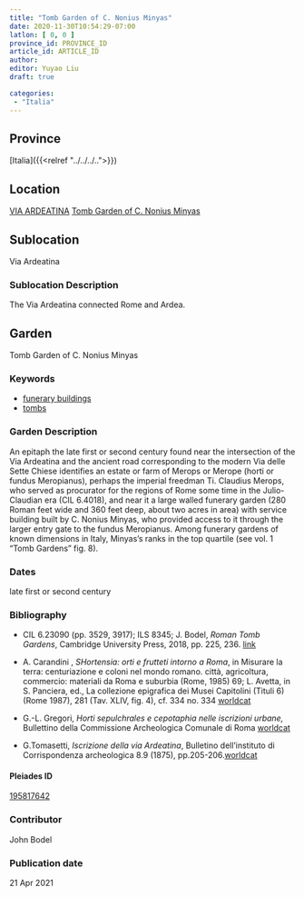 ```yaml
---
title: "Tomb Garden of C. Nonius Minyas"
date: 2020-11-30T10:54:29-07:00
latlon: [ 0, 0 ]
province_id: PROVINCE_ID
article_id: ARTICLE_ID
author:
editor: Yuyao Liu
draft: true

categories:
 - "Italia"
---
```


## Province
[Italia]({{<relref "../../../..">}})

## Location
[VIA ARDEATINA](https://pleiades.stoa.org/places/587835546)
[Tomb Garden of C. Nonius Minyas](https://pleiades.stoa.org/places/195817642)

<!--### Location Description-->

<!-- LEAVE THIS BLANK FOR NOW -->

## Sublocation
Via Ardeatina

### Sublocation Description
The Via Ardeatina connected Rome and Ardea.


## Garden
Tomb Garden of C. Nonius Minyas

### Keywords

- [funerary buildings](http://vocab.getty.edu/page/aat/300005866)
- [tombs](http://vocab.getty.edu/page/aat/300005926)


### Garden Description
An epitaph the late first or second century found near the intersection of the Via Ardeatina and the ancient road corresponding to the modern Via delle Sette Chiese identifies an estate or farm of Merops or Merope (horti or fundus Meropianus), perhaps the imperial freedman Ti. Claudius Merops, who served as procurator for the regions of Rome some time in the Julio-Claudian era (CIL 6.4018), and near it a large walled funerary garden (280 Roman feet wide and 360 feet deep, about two acres in area) with service building built by C. Nonius Minyas, who provided access to it through the larger entry gate to the fundus Meropianus. Among funerary gardens of known dimensions in Italy, Minyas’s ranks in the top quartile (see vol. 1 “Tomb Gardens” fig. 8).




### Dates
late first or second century

### Bibliography
- CIL 6.23090 (pp. 3529, 3917); ILS 8345; J. Bodel, *Roman Tomb Gardens*, Cambridge University Press, 2018, pp. 225, 236.  [link](https://www.cambridge.org/core/books/gardens-of-the-roman-empire/roman-tomb-gardens/6BDAE36C21FFFADD3EB4E9CBD4BB8986)

- A. Carandini , *SHortensia: orti e frutteti intorno a Roma*, in Misurare la terra: centuriazione e coloni nel mondo romano. città, agricoltura, commercio: materiali da Roma e suburbia (Rome, 1985) 69; L. Avetta, in S. Panciera, ed., La collezione epigrafica dei Musei Capitolini (Tituli 6) (Rome 1987), 281 (Tav. XLIV, fig. 4), cf. 334 no. 334 [worldcat](http://www.worldcat.org/oclc/496098496)

- G.-L. Gregori, *Horti sepulchrales e cepotaphia nelle iscrizioni urbane,* Bullettino della Commissione Archeologica Comunale di Roma [worldcat](http://www.worldcat.org/oclc/886794800)


- G.Tomasetti, *Iscrizione della via Ardeatina*, Bulletino dell’instituto di Corrispondenza archeologica 8.9  (1875), pp.205-206.[worldcat](http://www.worldcat.org/oclc/1194084892)









<!--#### Periodo ID-->

<!-- [PERIODO_ID](https://pleiades.stoa.org/places/PLEIADES_ID) -->

#### Pleiades ID

[195817642](https://pleiades.stoa.org/places/195817642)



### Contributor
John Bodel

### Publication date


21 Apr 2021
<!--### Related articles-->

<!-- Links to other related articles. Leave blank for now -->
